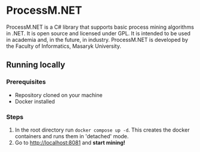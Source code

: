 # ProcessM.NET
ProcessM.NET is a C# library that supports basic process mining algorithms in .NET.
It is open source and licensed under GPL. It is intended to be used in academia and, in the future, in industry.
ProcessM.NET is developed by the Faculty of Informatics, Masaryk University.

## Running locally

### Prerequisites
- Repository cloned on your machine
- Docker installed

### Steps
1. In the root directory run `docker compose up -d`. This creates the docker containers and runs them in 'detached' mode.
2. Go to [http://localhost:8081](http://localhost:8081/) and **start mining!**
